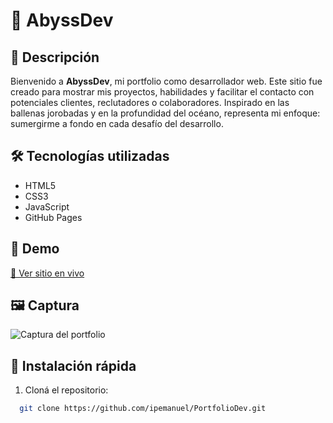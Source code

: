 # 🐋 AbyssDev

## 📌 Descripción
Bienvenido a **AbyssDev**, mi portfolio como desarrollador web. Este sitio fue creado para mostrar mis proyectos, habilidades y facilitar el contacto con potenciales clientes, reclutadores o colaboradores. Inspirado en las ballenas jorobadas y en la profundidad del océano, representa mi enfoque: sumergirme a fondo en cada desafío del desarrollo.


## 🛠 Tecnologías utilizadas
- HTML5
- CSS3
- JavaScript
- GitHub Pages

## 🔗 Demo
[🔗 Ver sitio en vivo](https://ipemanuel.github.io/PortfolioDev)

## 🖼 Captura
![Captura del portfolio](https://github.com/user-attachments/assets/653ab4df-df27-408f-8a0f-83b20830cc1d)

## 🚀 Instalación rápida
1. Cloná el repositorio:
 ```bash
   git clone https://github.com/ipemanuel/PortfolioDev.git

